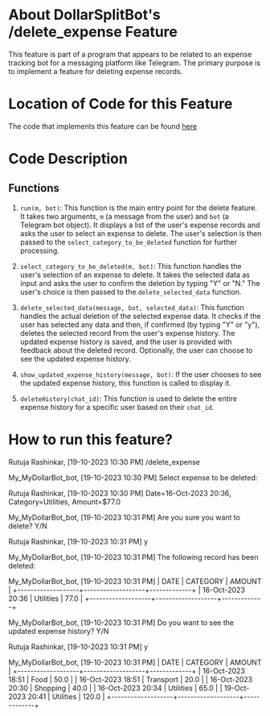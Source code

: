 # About DollarSplitBot's /delete_expense Feature
This feature is part of a program that appears to be related to an expense tracking bot for a messaging platform like Telegram. The primary purpose is to implement a feature for deleting expense records.

# Location of Code for this Feature
The code that implements this feature can be found [here](https://github.com/shonilbhide/dollar_bot/blob/main/code/delete_expense.py)

# Code Description
## Functions

1. `run(m, bot)`: 
This function is the main entry point for the delete feature. It takes two arguments, `m` (a message from the user) and `bot` (a Telegram bot object). It displays a list of the user's expense records and asks the user to select an expense to delete. The user's selection is then passed to the `select_category_to_be_deleted` function for further processing.

2. `select_category_to_be_deleted(m, bot)`: 
This function handles the user's selection of an expense to delete. It takes the selected data as input and asks the user to confirm the deletion by typing "Y" or "N." The user's choice is then passed to the `delete_selected_data` function.

3. `delete_selected_data(message, bot, selected_data)`: 
This function handles the actual deletion of the selected expense data. It checks if the user has selected any data and then, if confirmed (by typing "Y" or "y"), deletes the selected record from the user's expense history. The updated expense history is saved, and the user is provided with feedback about the deleted record. Optionally, the user can choose to see the updated expense history.

4. `show_updated_expense_history(message, bot)`: 
If the user chooses to see the updated expense history, this function is called to display it.

5. `deleteHistory(chat_id)`: 
This function is used to delete the entire expense history for a specific user based on their `chat_id`.


# How to run this feature?
Rutuja Rashinkar, [19-10-2023 10:30 PM]
/delete_expense

My_MyDollarBot_bot, [19-10-2023 10:30 PM]
Select expense to be deleted:

Rutuja Rashinkar, [19-10-2023 10:30 PM]
Date=16-Oct-2023 20:36,  Category=Utilities,  Amount=$77.0

My_MyDollarBot_bot, [19-10-2023 10:31 PM]
Are you sure you want to delete? Y/N

Rutuja Rashinkar, [19-10-2023 10:31 PM]
y

My_MyDollarBot_bot, [19-10-2023 10:31 PM]
The following record has been deleted:

My_MyDollarBot_bot, [19-10-2023 10:31 PM]
|     DATE          |    CATEGORY       |   AMOUNT    |
+-------------------+-------------------+-------------+
| 16-Oct-2023 20:36 | Utilities         | 77.0        |
+-------------------+-------------------+-------------+

My_MyDollarBot_bot, [19-10-2023 10:31 PM]
Do you want to see the updated expense history? Y/N

Rutuja Rashinkar, [19-10-2023 10:31 PM]
y

My_MyDollarBot_bot, [19-10-2023 10:31 PM]
|     DATE          |    CATEGORY       |   AMOUNT    |
+-------------------+-------------------+-------------+
| 16-Oct-2023 18:51 | Food              | 50.0        |
| 16-Oct-2023 18:51 | Transport         | 20.0        |
| 16-Oct-2023 20:30 | Shopping          | 40.0        |
| 16-Oct-2023 20:34 | Utilities         | 65.0        |
| 19-Oct-2023 20:41 | Utilities         | 120.0       |
+-------------------+-------------------+-------------+